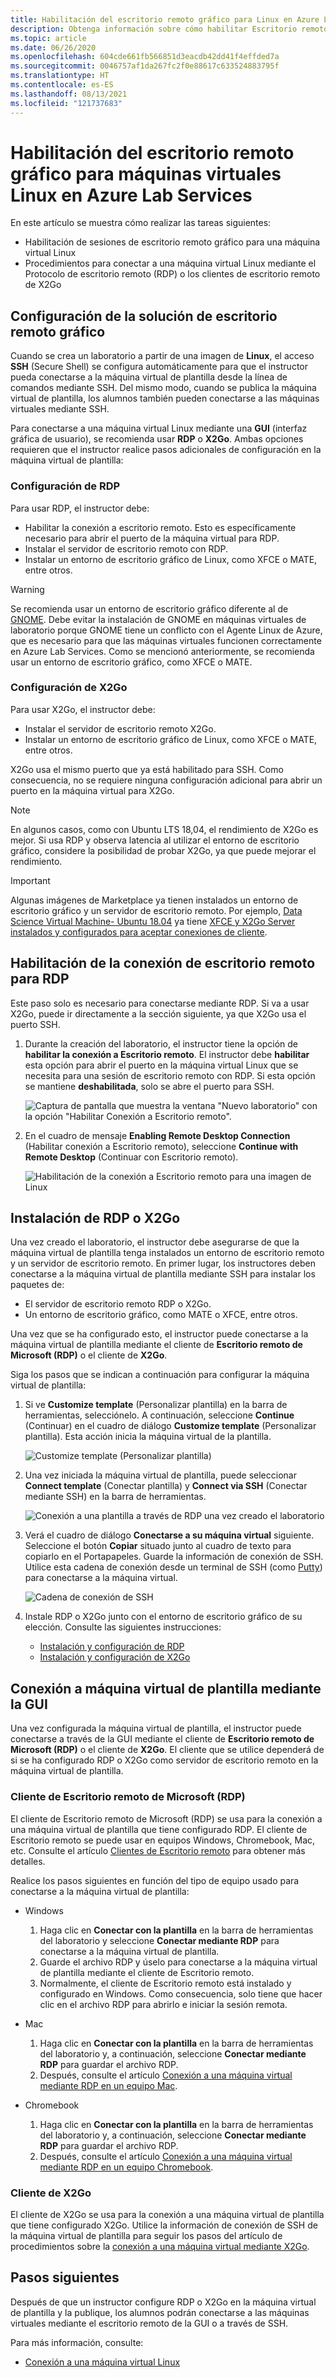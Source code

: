 ```yaml
---
title: Habilitación del escritorio remoto gráfico para Linux en Azure Lab Services | Microsoft Docs
description: Obtenga información sobre cómo habilitar Escritorio remoto para máquinas virtuales Linux en un laboratorio en Azure Lab Services.
ms.topic: article
ms.date: 06/26/2020
ms.openlocfilehash: 604cde661fb566851d3eacdb42dd41f4effded7a
ms.sourcegitcommit: 0046757af1da267fc2f0e88617c633524883795f
ms.translationtype: HT
ms.contentlocale: es-ES
ms.lasthandoff: 08/13/2021
ms.locfileid: "121737683"
---
```

# <a name="enable-graphical-remote-desktop-for-linux-virtual-machines-in-azure-lab-services"></a>Habilitación del escritorio remoto gráfico para máquinas virtuales Linux en Azure Lab Services
En este artículo se muestra cómo realizar las tareas siguientes:

- Habilitación de sesiones de escritorio remoto gráfico para una máquina virtual Linux
- Procedimientos para conectar a una máquina virtual Linux mediante el Protocolo de escritorio remoto (RDP) o los clientes de escritorio remoto de X2Go

## <a name="set-up-graphical-remote-desktop-solution"></a>Configuración de la solución de escritorio remoto gráfico
Cuando se crea un laboratorio a partir de una imagen de **Linux**, el acceso **SSH** (Secure Shell) se configura automáticamente para que el instructor pueda conectarse a la máquina virtual de plantilla desde la línea de comandos mediante SSH.  Del mismo modo, cuando se publica la máquina virtual de plantilla, los alumnos también pueden conectarse a las máquinas virtuales mediante SSH.

Para conectarse a una máquina virtual Linux mediante una **GUI** (interfaz gráfica de usuario), se recomienda usar **RDP** o **X2Go**.  Ambas opciones requieren que el instructor realice pasos adicionales de configuración en la máquina virtual de plantilla:

### <a name="rdp-setup"></a>Configuración de RDP
Para usar RDP, el instructor debe:
  - Habilitar la conexión a escritorio remoto. Esto es específicamente necesario para abrir el puerto de la máquina virtual para RDP.
  - Instalar el servidor de escritorio remoto con RDP.
  - Instalar un entorno de escritorio gráfico de Linux, como XFCE o MATE, entre otros.

> [!WARNING]
>  Se recomienda usar un entorno de escritorio gráfico diferente al de [GNOME](https://www.gnome.org/).  Debe evitar la instalación de GNOME en máquinas virtuales de laboratorio porque GNOME tiene un conflicto con el Agente Linux de Azure, que es necesario para que las máquinas virtuales funcionen correctamente en Azure Lab Services.  Como se mencionó anteriormente, se recomienda usar un entorno de escritorio gráfico, como XFCE o MATE.

### <a name="x2go-setup"></a>Configuración de X2Go
Para usar X2Go, el instructor debe:
- Instalar el servidor de escritorio remoto X2Go.
- Instalar un entorno de escritorio gráfico de Linux, como XFCE o MATE, entre otros.

X2Go usa el mismo puerto que ya está habilitado para SSH.  Como consecuencia, no se requiere ninguna configuración adicional para abrir un puerto en la máquina virtual para X2Go.

> [!NOTE]
> En algunos casos, como con Ubuntu LTS 18,04, el rendimiento de X2Go es mejor.  Si usa RDP y observa latencia al utilizar el entorno de escritorio gráfico, considere la posibilidad de probar X2Go, ya que puede mejorar el rendimiento.

> [!IMPORTANT]
>  Algunas imágenes de Marketplace ya tienen instalados un entorno de escritorio gráfico y un servidor de escritorio remoto.  Por ejemplo, [Data Science Virtual Machine- Ubuntu 18.04](https://azuremarketplace.microsoft.com/marketplace/apps/microsoft-dsvm.ubuntu-1804) ya tiene [XFCE y X2Go Server instalados y configurados para aceptar conexiones de cliente](../machine-learning/data-science-virtual-machine/dsvm-ubuntu-intro.md#x2go).

## <a name="enable-remote-desktop-connection-for-rdp"></a>Habilitación de la conexión de escritorio remoto para RDP

Este paso solo es necesario para conectarse mediante RDP.  Si va a usar X2Go, puede ir directamente a la sección siguiente, ya que X2Go usa el puerto SSH.

1.  Durante la creación del laboratorio, el instructor tiene la opción de **habilitar la conexión a Escritorio remoto**.  El instructor debe **habilitar** esta opción para abrir el puerto en la máquina virtual Linux que se necesita para una sesión de escritorio remoto con RDP.  Si esta opción se mantiene **deshabilitada**, solo se abre el puerto para SSH.
  
    ![Captura de pantalla que muestra la ventana "Nuevo laboratorio" con la opción "Habilitar Conexión a Escritorio remoto".](./media/how-to-enable-remote-desktop-linux/enable-rdp-option.png)

2. En el cuadro de mensaje **Enabling Remote Desktop Connection** (Habilitar conexión a Escritorio remoto), seleccione **Continue with Remote Desktop** (Continuar con Escritorio remoto). 

    ![Habilitación de la conexión a Escritorio remoto para una imagen de Linux](./media/how-to-enable-remote-desktop-linux/enabling-remote-desktop-connection-dialog.png)

## <a name="install-rdp-or-x2go"></a>Instalación de RDP o X2Go

Una vez creado el laboratorio, el instructor debe asegurarse de que la máquina virtual de plantilla tenga instalados un entorno de escritorio remoto y un servidor de escritorio remoto.  En primer lugar, los instructores deben conectarse a la máquina virtual de plantilla mediante SSH para instalar los paquetes de:
- El servidor de escritorio remoto RDP o X2Go.
- Un entorno de escritorio gráfico, como MATE o XFCE, entre otros.

Una vez que se ha configurado esto, el instructor puede conectarse a la máquina virtual de plantilla mediante el cliente de **Escritorio remoto de Microsoft (RDP)** o el cliente de **X2Go**.

Siga los pasos que se indican a continuación para configurar la máquina virtual de plantilla:

1. Si ve **Customize template** (Personalizar plantilla) en la barra de herramientas, selecciónelo. A continuación, seleccione **Continue** (Continuar) en el cuadro de diálogo **Customize template** (Personalizar plantilla). Esta acción inicia la máquina virtual de la plantilla.  

    ![Customize template (Personalizar plantilla)](./media/how-to-enable-remote-desktop-linux/customize-template.png)
1. Una vez iniciada la máquina virtual de plantilla, puede seleccionar **Connect template** (Conectar plantilla) y **Connect via SSH** (Conectar mediante SSH) en la barra de herramientas. 

    ![Conexión a una plantilla a través de RDP una vez creado el laboratorio](./media/how-to-enable-remote-desktop-linux/rdp-after-lab-creation.png) 
1. Verá el cuadro de diálogo **Conectarse a su máquina virtual** siguiente. Seleccione el botón **Copiar** situado junto al cuadro de texto para copiarlo en el Portapapeles. Guarde la información de conexión de SSH. Utilice esta cadena de conexión desde un terminal de SSH (como [Putty](https://www.putty.org/)) para conectarse a la máquina virtual.
 
    ![Cadena de conexión de SSH](./media/how-to-enable-remote-desktop-linux/ssh-connection-string.png)

4. Instale RDP o X2Go junto con el entorno de escritorio gráfico de su elección.  Consulte las siguientes instrucciones:
    - [Instalación y configuración de RDP](../virtual-machines/linux/use-remote-desktop.md)
    - [Instalación y configuración de X2Go](https://github.com/Azure/azure-devtestlab/tree/master/samples/ClassroomLabs/Scripts/X2GoRemoteDesktop)

## <a name="connect-to-the-template-vm-via-the-gui"></a>Conexión a máquina virtual de plantilla mediante la GUI

Una vez configurada la máquina virtual de plantilla, el instructor puede conectarse a través de la GUI mediante el cliente de **Escritorio remoto de Microsoft (RDP)** o el cliente de **X2Go**.  El cliente que se utilice dependerá de si se ha configurado RDP o X2Go como servidor de escritorio remoto en la máquina virtual de plantilla.  

### <a name="microsoft-remote-desktop-rdp-client"></a>Cliente de Escritorio remoto de Microsoft (RDP)

El cliente de Escritorio remoto de Microsoft (RDP) se usa para la conexión a una máquina virtual de plantilla que tiene configurado RDP.  El cliente de Escritorio remoto se puede usar en equipos Windows, Chromebook, Mac, etc.  Consulte el artículo [Clientes de Escritorio remoto](/windows-server/remote/remote-desktop-services/clients/remote-desktop-clients) para obtener más detalles.

Realice los pasos siguientes en función del tipo de equipo usado para conectarse a la máquina virtual de plantilla:

- Windows
  1. Haga clic en **Conectar con la plantilla** en la barra de herramientas del laboratorio y seleccione **Conectar mediante RDP** para conectarse a la máquina virtual de plantilla. 
  1. Guarde el archivo RDP y úselo para conectarse a la máquina virtual de plantilla mediante el cliente de Escritorio remoto. 
  1. Normalmente, el cliente de Escritorio remoto está instalado y configurado en Windows.  Como consecuencia, solo tiene que hacer clic en el archivo RDP para abrirlo e iniciar la sesión remota.

- Mac
  1. Haga clic en **Conectar con la plantilla** en la barra de herramientas del laboratorio y, a continuación, seleccione **Conectar mediante RDP** para guardar el archivo RDP.  
  1. Después, consulte el artículo [Conexión a una máquina virtual mediante RDP en un equipo Mac](connect-virtual-machine-mac-remote-desktop.md).

- Chromebook
  1. Haga clic en **Conectar con la plantilla** en la barra de herramientas del laboratorio y, a continuación, seleccione **Conectar mediante RDP** para guardar el archivo RDP.  
  1. Después, consulte el artículo [Conexión a una máquina virtual mediante RDP en un equipo Chromebook](connect-virtual-machine-chromebook-remote-desktop.md).

### <a name="x2go-client"></a>Cliente de X2Go

El cliente de X2Go se usa para la conexión a una máquina virtual de plantilla que tiene configurado X2Go.  Utilice la información de conexión de SSH de la máquina virtual de plantilla para seguir los pasos del artículo de procedimientos sobre la [conexión a una máquina virtual mediante X2Go](how-to-use-remote-desktop-linux-student.md#connect-to-the-student-vm-using-x2go).

## <a name="next-steps"></a>Pasos siguientes
Después de que un instructor configure RDP o X2Go en la máquina virtual de plantilla y la publique, los alumnos podrán conectarse a las máquinas virtuales mediante el escritorio remoto de la GUI o a través de SSH.

Para más información, consulte:
 - [Conexión a una máquina virtual Linux](how-to-use-remote-desktop-linux-student.md)